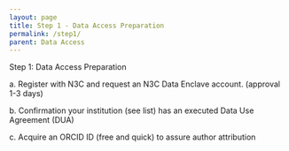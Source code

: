 ```yaml
---
layout: page
title: Step 1 - Data Access Preparation
permalink: /step1/
parent: Data Access
---
```


Step 1: Data Access Preparation

a. Register with N3C and request an N3C Data Enclave account. (approval 1-3 days)

b. Confirmation your institution (see list) has an executed Data Use Agreement (DUA)

c. Acquire an ORCID ID (free and quick) to assure author attribution
